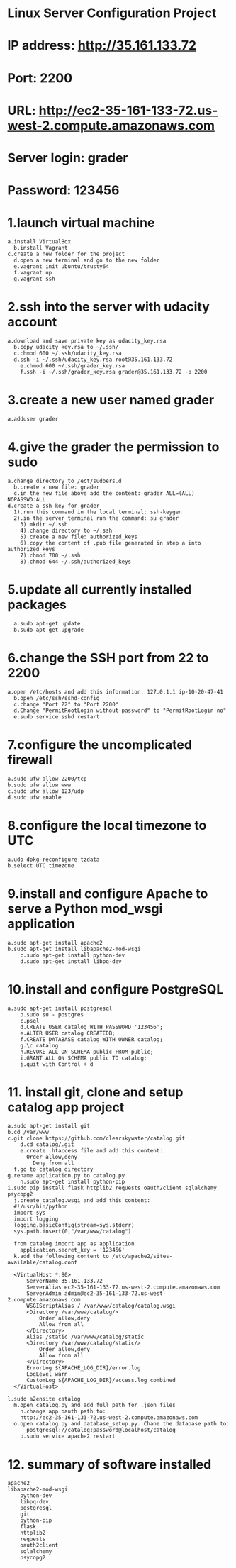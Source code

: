 # Linux Server Configuration Project

# IP address: http://35.161.133.72

# Port: 2200

# URL: http://ec2-35-161-133-72.us-west-2.compute.amazonaws.com

# Server login: grader
# Password: 123456

# 1.launch virtual machine
    a.install VirtualBox
	  b.install Vagrant
    c.create a new folder for the project
	  d.open a new terminal and go to the new folder
	  e.vagrant init ubuntu/trusty64
	  f.vagrant up
	  g.vagrant ssh

# 2.ssh into the server with udacity account
    a.download and save private key as udacity_key.rsa
	  b.copy udacity_key.rsa to ~/.ssh/
	  c.chmod 600 ~/.ssh/udacity_key.rsa
	  d.ssh -i ~/.ssh/udacity_key.rsa root@35.161.133.72
		e.chmod 600 ~/.ssh/grader_key.rsa
		f.ssh -i ~/.ssh/grader_key.rsa grader@35.161.133.72 -p 2200

# 3.create a new user named grader
    a.adduser grader

# 4.give the grader the permission to sudo
    a.change directory to /ect/sudoers.d
	  b.create a new file: grader
	  c.in the new file above add the content: grader ALL=(ALL) NOPASSWD:ALL
    d.create a ssh key for grader
      1).run this command in the local terminal: ssh-keygen
      2).in the server terminal run the command: su grader
	    3).mkdir ~/.ssh
	    4).change directory to ~/.ssh
	    5).create a new file: authorized_keys
	    6).copy the content of .pub file generated in step a into authorized_keys
	    7).chmod 700 ~/.ssh
	    8).chmod 644 ~/.ssh/authorized_keys

# 5.update all currently installed packages
	  a.sudo apt-get update
	  b.sudo apt-get upgrade

# 6.change the SSH port from 22 to 2200
    a.open /etc/hosts and add this information: 127.0.1.1 ip-10-20-47-41 
	  b.open /etc/ssh/sshd-config
	  c.change "Port 22" to "Port 2200"
	  d.Change "PermitRootLogin without-password" to "PermitRootLogin no"
	  e.sudo service sshd restart

# 7.configure the uncomplicated firewall
    a.sudo ufw allow 2200/tcp
    b.sudo ufw allow www
    c.sudo ufw allow 123/udp
    d.sudo ufw enable		

# 8.configure the local timezone to UTC
    a.udo dpkg-reconfigure tzdata
    b.select UTC timezone

# 9.install and configure Apache to serve a Python mod_wsgi application
    a.sudo apt-get install apache2
    b.sudo apt-get install libapache2-mod-wsgi 	
		c.sudo apt-get install python-dev
		d.sudo apt-get install libpq-dev

# 10.install and configure PostgreSQL
    a.sudo apt-get install postgresql		
		b.sudo su - postgres
		c.psql
		d.CREATE USER catalog WITH PASSWORD '123456';
		e.ALTER USER catalog CREATEDB;
		f.CREATE DATABASE catalog WITH OWNER catalog;
		g.\c catalog
		h.REVOKE ALL ON SCHEMA public FROM public;
		i.GRANT ALL ON SCHEMA public TO catalog;
		j.quit with Control + d

# 11. install git, clone and setup catalog app project
    a.sudo apt-get install git
    b.cd /var/www
    c.git clone https://github.com/clearskywater/catalog.git		
		d.cd catalog/.git
		e.create .htaccess file and add this content:
		  Order allow,deny
			Deny from all
	  f.go to catalog directory
    g.rename application.py to catalog.py
		h.sudo apt-get install python-pip
    i.sudo pip install flask httplib2 requests oauth2client sqlalchemy psycopg2
	  j.create catalog.wsgi and add this content:
      #!/usr/bin/python
      import sys
      import logging
      logging.basicConfig(stream=sys.stderr)
      sys.path.insert(0,"/var/www/catalog")
      
      from catalog import app as application
	    application.secret_key = '123456'		
	  k.add the following content to /etc/apache2/sites-available/catalog.conf

      <VirtualHost *:80>
          ServerName 35.161.133.72
          ServerAlias ec2-35-161-133-72.us-west-2.compute.amazonaws.com
          ServerAdmin admin@ec2-35-161-133-72.us-west-2.compute.amazonaws.com
          WSGIScriptAlias / /var/www/catalog/catalog.wsgi
          <Directory /var/www/catalog/>
              Order allow,deny
              Allow from all
          </Directory>
          Alias /static /var/www/catalog/static
          <Directory /var/www/catalog/static/>
              Order allow,deny
              Allow from all
          </Directory>
          ErrorLog ${APACHE_LOG_DIR}/error.log
          LogLevel warn
          CustomLog ${APACHE_LOG_DIR}/access.log combined
      </VirtualHost>

    l.sudo a2ensite catalog
	  m.open catalog.py and add full path for .json files
		n.change app oauth path to:
	  	http://ec2-35-161-133-72.us-west-2.compute.amazonaws.com 
	  o.open catalog.py and database_setup.py. Chane the database path to:
		  postgresql://catalog:password@localhost/catalog
		p.sudo service apache2 restart

# 12. summary of software installed
    		
    apache2
    libapache2-mod-wsgi 	
		python-dev
		libpq-dev
		postgresql
		git
		python-pip
		flask 
		httplib2 
		requests 
		oauth2client 
		sqlalchemy 
		psycopg2
